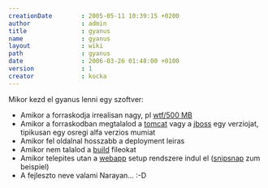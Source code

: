 ```yaml
---
creationDate        : 2005-05-11 10:39:15 +0200 
author              : admin 
title               : gyanus 
name                : gyanus 
layout              : wiki 
path                : gyanus 
date                : 2006-03-26 01:48:00 +0100 
version             : 1 
creator             : kocka 
---
```

Mikor kezd el gyanus lenni egy szoftver:

*   Amikor a forraskodja irrealisan nagy, pl [wtf/500 MB](WTF/500%20MB.html)
*   Amikor a forraskodban megtalalod a [tomcat](tomcat.html) vagy a [jboss](jboss.html) egy verziojat, tipikusan egy osregi alfa verzios mumiat
*   Amikor fel oldalnal hosszabb a deployment leiras
*   Amikor nem talalod a [build](build.html) fileokat
*   Amikor telepites utan a [webapp](webapp.html) setup rendszere indul el ([snipsnap](SnipSnap.html) zum beispiel)
*   A fejleszto neve valami Narayan... :-D
